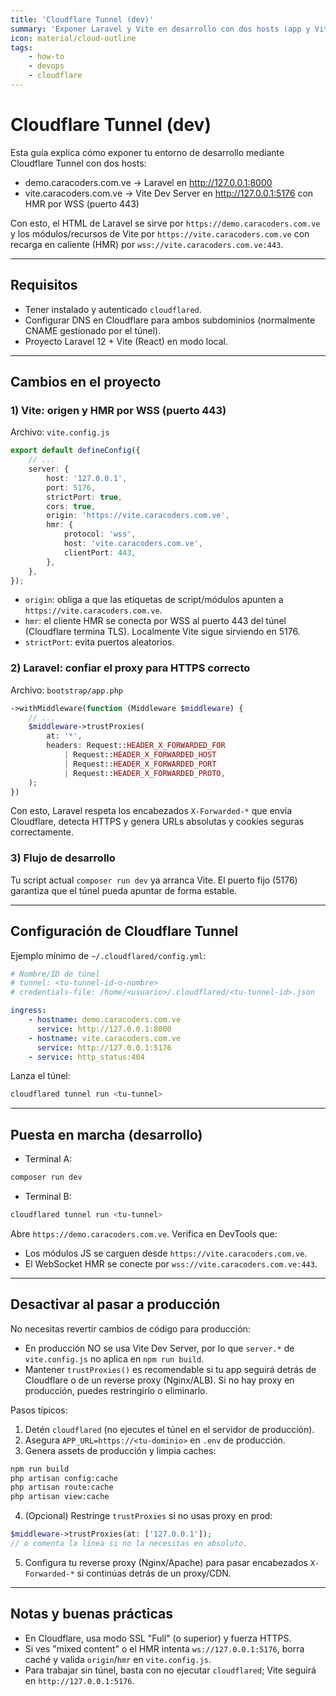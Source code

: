```yaml
---
title: 'Cloudflare Tunnel (dev)'
summary: 'Exponer Laravel y Vite en desarrollo con dos hosts (app y Vite HMR por WSS:443), proxies confiables y configuración del túnel.'
icon: material/cloud-outline
tags:
    - how-to
    - devops
    - cloudflare
---
```


# Cloudflare Tunnel (dev)

Esta guía explica cómo exponer tu entorno de desarrollo mediante Cloudflare Tunnel con dos hosts:

- demo.caracoders.com.ve → Laravel en http://127.0.0.1:8000
- vite.caracoders.com.ve → Vite Dev Server en http://127.0.0.1:5176 con HMR por WSS (puerto 443)

Con esto, el HTML de Laravel se sirve por `https://demo.caracoders.com.ve` y los módulos/recursos de Vite por `https://vite.caracoders.com.ve` con recarga en caliente (HMR) por `wss://vite.caracoders.com.ve:443`.

---

## Requisitos

- Tener instalado y autenticado `cloudflared`.
- Configurar DNS en Cloudflare para ambos subdominios (normalmente CNAME gestionado por el túnel).
- Proyecto Laravel 12 + Vite (React) en modo local.

---

## Cambios en el proyecto

### 1) Vite: origen y HMR por WSS (puerto 443)

Archivo: `vite.config.js`

```ts
export default defineConfig({
    // ...
    server: {
        host: '127.0.0.1',
        port: 5176,
        strictPort: true,
        cors: true,
        origin: 'https://vite.caracoders.com.ve',
        hmr: {
            protocol: 'wss',
            host: 'vite.caracoders.com.ve',
            clientPort: 443,
        },
    },
});
```

- `origin`: obliga a que las etiquetas de script/módulos apunten a `https://vite.caracoders.com.ve`.
- `hmr`: el cliente HMR se conecta por WSS al puerto 443 del túnel (Cloudflare termina TLS). Localmente Vite sigue sirviendo en 5176.
- `strictPort`: evita puertos aleatorios.

### 2) Laravel: confiar el proxy para HTTPS correcto

Archivo: `bootstrap/app.php`

```php
->withMiddleware(function (Middleware $middleware) {
    // ...
    $middleware->trustProxies(
        at: '*',
        headers: Request::HEADER_X_FORWARDED_FOR
            | Request::HEADER_X_FORWARDED_HOST
            | Request::HEADER_X_FORWARDED_PORT
            | Request::HEADER_X_FORWARDED_PROTO,
    );
})
```

Con esto, Laravel respeta los encabezados `X-Forwarded-*` que envía Cloudflare, detecta HTTPS y genera URLs absolutas y cookies seguras correctamente.

### 3) Flujo de desarrollo

Tu script actual `composer run dev` ya arranca Vite. El puerto fijo (5176) garantiza que el túnel pueda apuntar de forma estable.

---

## Configuración de Cloudflare Tunnel

Ejemplo mínimo de `~/.cloudflared/config.yml`:

```yaml
# Nombre/ID de túnel
# tunnel: <tu-tunnel-id-o-nombre>
# credentials-file: /home/<usuario>/.cloudflared/<tu-tunnel-id>.json

ingress:
    - hostname: demo.caracoders.com.ve
      service: http://127.0.0.1:8000
    - hostname: vite.caracoders.com.ve
      service: http://127.0.0.1:5176
    - service: http_status:404
```

Lanza el túnel:

```bash
cloudflared tunnel run <tu-tunnel>
```

---

## Puesta en marcha (desarrollo)

- Terminal A:

```bash
composer run dev
```

- Terminal B:

```bash
cloudflared tunnel run <tu-tunnel>
```

Abre `https://demo.caracoders.com.ve`. Verifica en DevTools que:

- Los módulos JS se carguen desde `https://vite.caracoders.com.ve`.
- El WebSocket HMR se conecte por `wss://vite.caracoders.com.ve:443`.

---

## Desactivar al pasar a producción

No necesitas revertir cambios de código para producción:

- En producción NO se usa Vite Dev Server, por lo que `server.*` de `vite.config.js` no aplica en `npm run build`.
- Mantener `trustProxies()` es recomendable si tu app seguirá detrás de Cloudflare o de un reverse proxy (Nginx/ALB). Si no hay proxy en producción, puedes restringirlo o eliminarlo.

Pasos típicos:

1. Detén `cloudflared` (no ejecutes el túnel en el servidor de producción).
2. Asegura `APP_URL=https://<tu-dominio>` en `.env` de producción.
3. Genera assets de producción y limpia caches:

```bash
npm run build
php artisan config:cache
php artisan route:cache
php artisan view:cache
```

4. (Opcional) Restringe `trustProxies` si no usas proxy en prod:

```php
$middleware->trustProxies(at: ['127.0.0.1']);
// o comenta la línea si no la necesitas en absoluto.
```

5. Configura tu reverse proxy (Nginx/Apache) para pasar encabezados `X-Forwarded-*` si continúas detrás de un proxy/CDN.

---

## Notas y buenas prácticas

- En Cloudflare, usa modo SSL "Full" (o superior) y fuerza HTTPS.
- Si ves "mixed content" o el HMR intenta `ws://127.0.0.1:5176`, borra caché y valida `origin`/`hmr` en `vite.config.js`.
- Para trabajar sin túnel, basta con no ejecutar `cloudflared`; Vite seguirá en `http://127.0.0.1:5176`.
